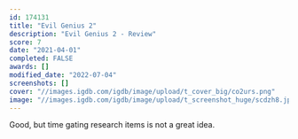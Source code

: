 ```yaml
---
id: 174131
title: "Evil Genius 2"
description: "Evil Genius 2 - Review"
score: 7
date: "2021-04-01"
completed: FALSE
awards: []
modified_date: "2022-07-04"
screenshots: []
cover: "//images.igdb.com/igdb/image/upload/t_cover_big/co2urs.png"
image: "//images.igdb.com/igdb/image/upload/t_screenshot_huge/scdzh8.jpg"
---
```

Good, but time gating research items is not a great idea.